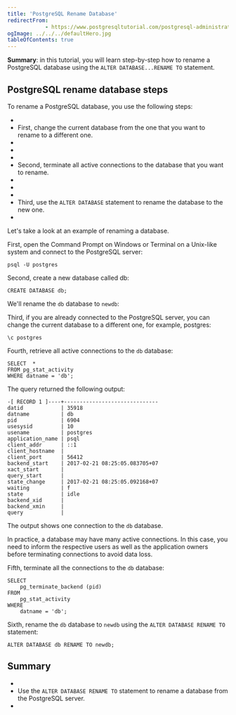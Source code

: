 ```yaml
---
title: 'PostgreSQL Rename Database'
redirectFrom: 
            - https://www.postgresqltutorial.com/postgresql-administration/postgresql-rename-database/
ogImage: ../../../defaultHero.jpg
tableOfContents: true
---
```



**Summary**: in this tutorial, you will learn step-by-step how to rename a PostgreSQL database using the `ALTER DATABASE...RENAME TO` statement.





## PostgreSQL rename database steps





To rename a PostgreSQL database, you use the following steps:





- 
- First, change the current database from the one that you want to rename to a different one.
- 
-
- 
- Second, terminate all active connections to the database that you want to rename.
- 
-
- 
- Third, use the `ALTER DATABASE` statement to rename the database to the new one.
- 





Let's take a look at an example of renaming a database.





First, open the Command Prompt on Windows or Terminal on a Unix-like system and connect to the PostgreSQL server:





```
psql -U postgres
```





Second, create a new database called db:





```
CREATE DATABASE db;
```





We'll rename the `db` database to `newdb`:





Third, if you are already connected to the PostgreSQL server, you can change the current database to a different one, for example, postgres:





```
\c postgres
```





Fourth, retrieve all active connections to the `db` database:





```
SELECT  *
FROM pg_stat_activity
WHERE datname = 'db';
```





The query returned the following output:





```
-[ RECORD 1 ]----+------------------------------
datid            | 35918
datname          | db
pid              | 6904
usesysid         | 10
usename          | postgres
application_name | psql
client_addr      | ::1
client_hostname  |
client_port      | 56412
backend_start    | 2017-02-21 08:25:05.083705+07
xact_start       |
query_start      |
state_change     | 2017-02-21 08:25:05.092168+07
waiting          | f
state            | idle
backend_xid      |
backend_xmin     |
query            |
```





The output shows one connection to the `db` database.





In practice, a database may have many active connections. In this case, you need to inform the respective users as well as the application owners before terminating connections to avoid data loss.





Fifth, terminate all the connections to the `db` database:





```
SELECT
    pg_terminate_backend (pid)
FROM
    pg_stat_activity
WHERE
    datname = 'db';
```





Sixth, rename the `db` database to `newdb` using the `ALTER DATABASE RENAME TO` statement:





```
ALTER DATABASE db RENAME TO newdb;
```





## Summary





- 
- Use the `ALTER DATABASE RENAME TO` statement to rename a database from the PostgreSQL server.
- 


